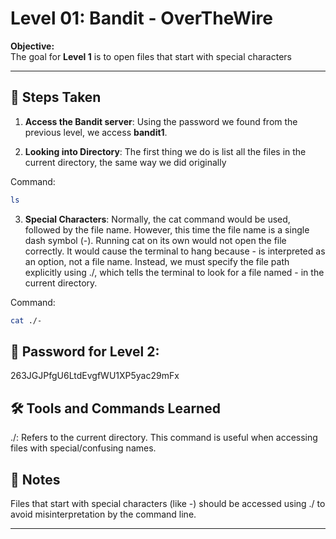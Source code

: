 # Level 01: Bandit - OverTheWire

**Objective:**  
The goal for **Level 1** is to open files that start with special characters

---

## 📝 Steps Taken
1. **Access the Bandit server**:
Using the password we found from the previous level, we access **bandit1**.

2. **Looking into Directory**:
The first thing we do is list all the files in the current directory, the same way we did originally

  Command:
   ```bash
   ls
```
3. **Special Characters**:
Normally, the cat command would be used, followed by the file name. However, this time the file name is a single dash symbol (-).
Running cat on its own would not open the file correctly. It would cause the terminal to hang because - is interpreted as an option, not a file name.
Instead, we must specify the file path explicitly using ./, which tells the terminal to look for a file named - in the current directory.

Command:
   ```bash
   cat ./-
```

## 🔑 Password for Level 2:
263JGJPfgU6LtdEvgfWU1XP5yac29mFx

## 🛠️ Tools and Commands Learned
./: Refers to the current directory. This command is useful when accessing files with special/confusing names.

## 📝 Notes
Files that start with special characters (like -) should be accessed using ./ to avoid misinterpretation by the command line.

---

   
   
